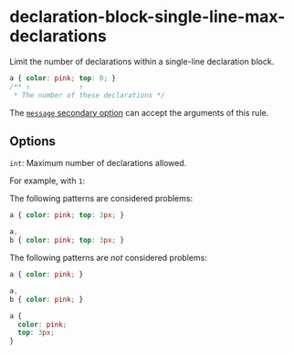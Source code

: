# declaration-block-single-line-max-declarations

Limit the number of declarations within a single-line declaration block.

<!-- prettier-ignore -->
```css
a { color: pink; top: 0; }
/** ↑            ↑
 * The number of these declarations */
```

The [`message` secondary option](https://github.com/stylelint/stylelint/tree/16.6.1/docs/user-guide/configure.md#message) can accept the arguments of this rule.

## Options

`int`: Maximum number of declarations allowed.

For example, with `1`:

The following patterns are considered problems:

<!-- prettier-ignore -->
```css
a { color: pink; top: 3px; }
```

<!-- prettier-ignore -->
```css
a,
b { color: pink; top: 3px; }
```

The following patterns are _not_ considered problems:

<!-- prettier-ignore -->
```css
a { color: pink; }
```

<!-- prettier-ignore -->
```css
a,
b { color: pink; }
```

<!-- prettier-ignore -->
```css
a {
  color: pink;
  top: 3px;
}
```

